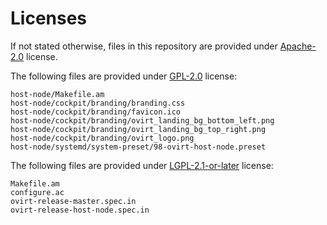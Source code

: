 # Licenses

If not stated otherwise, files in this repository are provided under [Apache-2.0](LICENSE-2.0.txt) license.

The following files are provided under [GPL-2.0](gpl-2.0.txt) license:
```
host-node/Makefile.am
host-node/cockpit/branding/branding.css
host-node/cockpit/branding/favicon.ico
host-node/cockpit/branding/ovirt_landing_bg_bottom_left.png
host-node/cockpit/branding/ovirt_landing_bg_top_right.png
host-node/cockpit/branding/ovirt_logo.png
host-node/systemd/system-preset/98-ovirt-host-node.preset
```

The following files are provided under [LGPL-2.1-or-later](lgpl-2.1.txt) license:
```
Makefile.am
configure.ac
ovirt-release-master.spec.in
ovirt-release-host-node.spec.in
```
